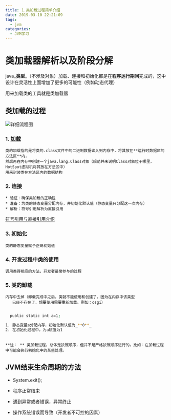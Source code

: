 ```yaml
---
title: 1.类加载过程简单介绍
date: 2019-03-10 22:21:09
tags:
  - jvm
categories:
  - JVM学习
---
```


# 类加载器解析以及阶段分解

java_**类型**_（不涉及对象）加载、连接和初始化都是在**程序运行期间**完成的，这中设计在灵活性上面增加了更多的可能性（例如动态代理）

用来加载类的工具就是类加载器

<!-- more -->

## 类加载的过程

![详细流程图](img/流程.png)

### 1. [**加载**](/2019/03/18/JVM类的加载/)

    类的加载指的是将类的.class文件中的二进制数据读入到内存中，将其放在**运行时数据区的方法区**内，
    然后再在内存中创建一个java.lang.Class对象（规范并未说明Class对象位于哪里，HotSpot虚拟机将其放在方法区中）
    用来封装类在方法区内的数据结构

### 2. 连接

    * 验证：确保类加载的正确性
    * 准备：为类的静态变量分配内存，并初始化默认值（静态变量只分配这一次内存）
    * 解析：符号引用解析为直接引用

[符号引用与直接引用介绍](/2019/03/18/符号引用VS间接引用/)

### 3. [初始化](/2019/03/18/类初始化介绍/)

    类的静态变量赋予正确初始值

### 4. 开发过程中类的使用

    调用类得相应的方法，开发者最常参与的过程

### 5. 类的卸载

    内存中去掉（卸载完成中之后，类就不能使用和创建了，因为在内存中该类型
       已经不存在了，想要使用需要重新加载。例如：osgi）

```bash

  public static int a=1;

1. 静态变量a分配内存，初始化默认值为_**0**_
2. 在初始化过程中，为a赋值为1
  
```

`**注： **
   类加载过程，总体是按照顺序，但并不是严格按照顺序进行的。比如：在加载过程中可能会执行初始化中的某些处理。`

## JVM结束生命周期的方法

* System.exit();

* 程序正常结束

* 遇到异常或者错误，异常终止

* 操作系统错误而导致（开发者不可控的因素）
